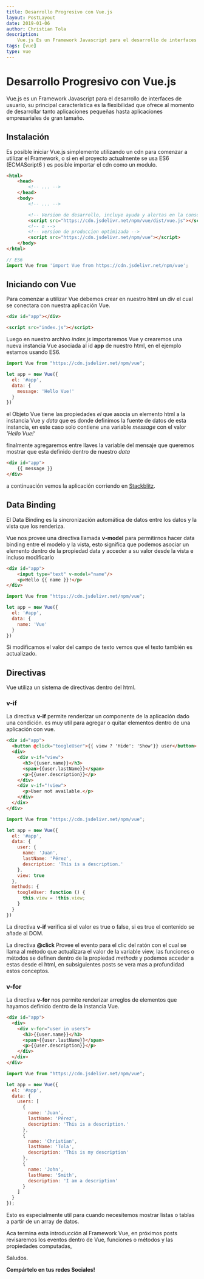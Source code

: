 ```yaml
---
title: Desarrollo Progresivo con Vue.js
layout: PostLayout
date: 2019-01-06
author: Christian Tola
description:
    Vue.js Es un Framework Javascript para el desarrollo de interfaces de usuario.
tags: [vue]
type: vue
---
```


# Desarrollo Progresivo con Vue.js

<Info />

Vue.js es un Framework Javascript para el desarrollo de interfaces de usuario, su principal característica es la flexibilidad que ofrece al momento de desarrollar tanto aplicaciones pequeñas hasta aplicaciones empresariales de gran tamaño.

## Instalación

Es posible iniciar Vue.js simplemente utilizando un cdn para comenzar a utilizar el Framework, o si en el proyecto actualmente se usa ES6 (ECMAScript6 ) es posible importar el cdn como un modulo.

```html
<html>
    <head>
        <!-- ... -->
    </head>
    <body>
        <!-- ... -->

        <!-- Version de desarrollo, incluye ayuda y alertas en la consola -->
        <script src="https://cdn.jsdelivr.net/npm/vue/dist/vue.js"></script>
        <!-- o -->
        <!-- version de produccion optimizada -->
        <script src="https://cdn.jsdelivr.net/npm/vue"></script>
    </body>
</html>
```

```js
// ES6
import Vue from 'import Vue from https://cdn.jsdelivr.net/npm/vue';
```

## Iniciando con Vue

Para comenzar a utilizar Vue debemos crear en nuestro html un div el cual se conectara con nuestra aplicación Vue.

```html
<div id="app"></div>

<script src="index.js"></script>
```
Luego en nuestro archivo *index.js* importaremos Vue y crearemos una nueva instancia Vue asociada al id **app** de nuestro html, en el ejemplo estamos usando ES6.

```js
import Vue from "https://cdn.jsdelivr.net/npm/vue";

let app = new Vue({
  el: '#app',
  data: {
    message: 'Hello Vue!'
  }
})
```
el Objeto Vue tiene las propiedades *el* que asocia un elemento html a la instancia Vue y *data* que es donde definimos la fuente de datos de esta instancia, en este caso solo contiene una variable *message* con el valor *'Hello Vue!'*

finalmente agregaremos entre llaves la variable del mensaje que queremos mostrar que esta definido dentro de nuestro *data*

```html
<div id="app">
    {{ message }}
</div>
```
a continuación vemos la aplicación corriendo en [Stackblitz](https://stackblitz.com).

<LiveCode url="https://stackblitz.com/edit/vue-hello?embed=1&file=index.js" />

## Data Binding

El Data Binding es la sincronización automática de datos entre los datos y la vista que los renderiza.

Vue nos provee una directiva llamada **v-model** para permitirnos hacer data binding entre el modelo y la vista, esto significa que podemos asociar un elemento dentro de la propiedad data y acceder a su valor desde la vista e incluso modificarlo

```html
<div id="app">
    <input type="text" v-model="name"/>
    <p>Hello {{ name }}!</p>
</div>
```

```js
import Vue from "https://cdn.jsdelivr.net/npm/vue";

let app = new Vue({
  el: '#app',
  data: {
    name: 'Vue'
  }
})
```

Si modificamos el valor del campo de texto vemos que el texto también es actualizado.

<LiveCode url="https://stackblitz.com/edit/vue-model?embed=1&file=index.js" />

## Directivas

Vue utiliza un sistema de directivas dentro del html.

### v-if

La directiva **v-if** permite renderizar un componente de la aplicación dado una condición. es muy util para agregar o quitar elementos dentro de una aplicación con vue.

```html
<div id="app">
  <button @click="toogleUser">{{ view ? 'Hide': 'Show'}} user</button>
  <div>
    <div v-if="view">
      <h3>{{user.name}}</h3>
      <span>{{user.lastName}}</span>
      <p>{{user.description}}</p>
    </div>
    <div v-if="!view">
      <p>User not available.</p>
    </div>
  </div>
</div>
```

```js
import Vue from "https://cdn.jsdelivr.net/npm/vue";

let app = new Vue({
  el: '#app',
  data: {
    user: {
      name: 'Juan',
      lastName: 'Pérez',
      description: 'This is a description.'
    },
    view: true
  },
  methods: {
    toogleUser: function () {
      this.view = !this.view;
    }
  }
})
```
La directiva **v-if** verifica si el valor es true o false, si es true el contenido se añade al DOM.

La directiva **@click** Provee el evento para el clic del ratón con el cual se llama al método que actualizara el valor de la variable view, las funciones o métodos se definen dentro de la propiedad *methods* y podemos acceder a estas desde el html, en subsiguientes posts se vera mas a profundidad estos conceptos.

<LiveCode url="https://stackblitz.com/edit/vue-conditional?embed=1&file=index.html" />

### v-for

La directiva **v-for** nos permite renderizar arreglos de elementos que hayamos definido dentro de la instancia Vue.

```html
<div id="app">
  <div>
    <div v-for="user in users">
      <h3>{{user.name}}</h3>
      <span>{{user.lastName}}</span>
      <p>{{user.description}}</p>
    </div>
  </div>
</div>
```

```js
import Vue from "https://cdn.jsdelivr.net/npm/vue";

let app = new Vue({
  el: '#app',
  data: {
    users: [
      {
        name: 'Juan',
        lastName: 'Pérez',
        description: 'This is a description.'
      },
      {
        name: 'Christian',
        lastName: 'Tola',
        description: 'This is my description'
      },
      {
        name: 'John',
        lastName: 'Smith',
        description: 'I am a description'
      }
    ]
  }
});
```

Esto es especialmente util para cuando necesitemos mostrar listas o tablas a partir de un array de datos.

<LiveCode url="https://stackblitz.com/edit/vue-for?embed=1&file=index.html"/>

Aca termina esta introducción al Framework Vue, en próximos posts revisaremos los eventos dentro de Vue, funciones o métodos y las propiedades computadas,

Saludos.

**Compártelo en tus redes Sociales!**
<SocialButtons />

<Disqus />